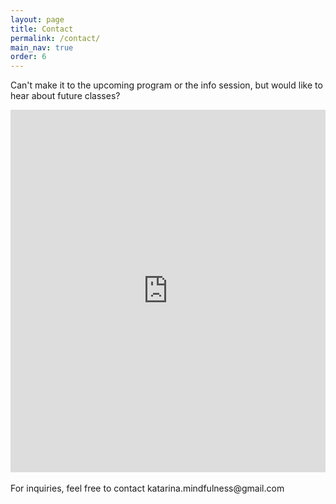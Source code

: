 ```yaml
---
layout: page
title: Contact
permalink: /contact/
main_nav: true
order: 6
---
```


Can't make it to the upcoming program or the info session, but would like to hear about future classes?

<iframe width="100%" height= "580px" src= "https://forms.office.com/Pages/ResponsePage.aspx?id=DQSIkWdsW0yxEjajBLZtrQAAAAAAAAAAAAMAAOkJCbBUQUhZMFhITjdLTUxUTU5VMEZFTllWRTBUSy4u&embed=true" frameborder= "0" marginwidth= "0" marginheight= "0" style= "border: none; max-width:100%;" allowfullscreen webkitallowfullscreen mozallowfullscreen msallowfullscreen> </iframe>

<br>
<br>
For inquiries, feel free to contact katarina.mindfulness@gmail.com
